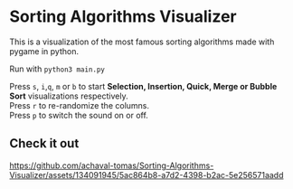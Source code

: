 # Sorting Algorithms Visualizer
This is a visualization of the most famous sorting algorithms made with pygame in python.

Run with ```python3 main.py```

Press ```s```, ```i```,```q```, ```m``` or ```b``` to start **Selection, Insertion, Quick, Merge or Bubble Sort** visualizations respectively. <br>
Press ```r``` to re-randomize the columns. <br>
Press ```p``` to switch the sound on or off. <br>

## Check it out
https://github.com/achaval-tomas/Sorting-Algorithms-Visualizer/assets/134091945/5ac864b8-a7d2-4398-b2ac-5e256571aadd

